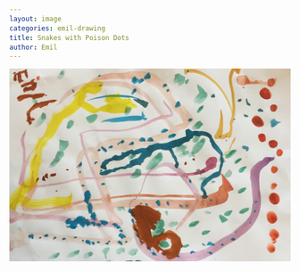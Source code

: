 ```yaml
---
layout: image
categories: emil-drawing
title: Snakes with Poison Dots
author: Emil
---
```

<div class="breakout">
<img alt="" src="/i/IMG_0768.jpg" />
</div>